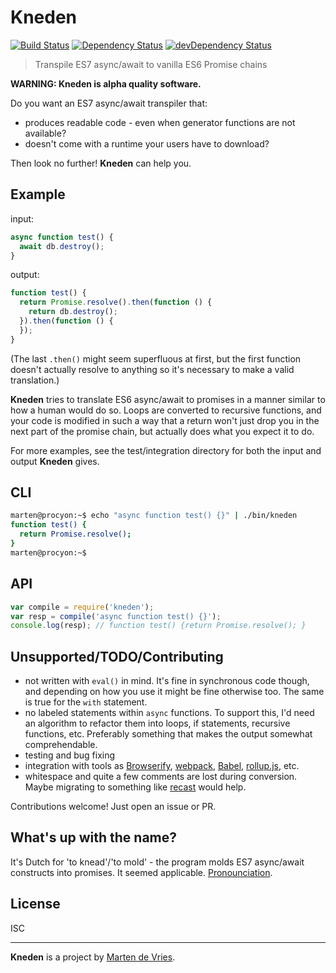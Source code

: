 Kneden
======

[![Build Status](https://travis-ci.org/marten-de-vries/kneden.svg?branch=master)](https://travis-ci.org/marten-de-vries/kneden)
[![Dependency Status](https://david-dm.org/marten-de-vries/kneden.svg)](https://david-dm.org/marten-de-vries/kneden)
[![devDependency Status](https://david-dm.org/marten-de-vries/kneden/dev-status.svg)](https://david-dm.org/marten-de-vries/kneden#info=devDependencies)

> Transpile ES7 async/await to vanilla ES6 Promise chains

**WARNING: Kneden is alpha quality software.**

Do you want an ES7 async/await transpiler that:

- produces readable code - even when generator functions are not available?
- doesn't come with a runtime your users have to download?

Then look no further! **Kneden** can help you.

Example
-------

input:
```js
async function test() {
  await db.destroy();
}
```

output:
```js
function test() {
  return Promise.resolve().then(function () {
    return db.destroy();
  }).then(function () {
  });
}
```

(The last ``.then()`` might seem superfluous at first, but the first function
doesn't actually resolve to anything so it's necessary to make a valid
translation.)

**Kneden** tries to translate ES6 async/await to promises in a manner similar to
how a human would do so. Loops are converted to recursive functions, and your
code is modified in such a way that a return won't just drop you in the next
part of the promise chain, but actually does what you expect it to do.

For more examples, see the test/integration directory for both the input and
output **Kneden** gives.

CLI
---

```bash
marten@procyon:~$ echo "async function test() {}" | ./bin/kneden
function test() {
  return Promise.resolve();
}
marten@procyon:~$
```

API
---

```js
var compile = require('kneden');
var resp = compile('async function test() {}');
console.log(resp); // function test() {return Promise.resolve(); }
```

Unsupported/TODO/Contributing
-----------------------------

- not written with ``eval()`` in mind. It's fine in synchronous code though, and
  depending on how you use it might be fine otherwise too. The same is true for
  the ``with`` statement.
- no labeled statements within ``async`` functions. To support this, I'd need an
  algorithm to refactor them into loops, if statements, recursive functions,
  etc. Preferably something that makes the output somewhat comprehendable.
- testing and bug fixing
- integration with tools as [Browserify](http://browserify.org/),
  [webpack](https://webpack.github.io/), [Babel](https://babeljs.io/),
  [rollup.js](http://rollupjs.org/), etc.
- whitespace and quite a few comments are lost during conversion. Maybe
  migrating to something like [recast](https://github.com/benjamn/recast) would
  help.

Contributions welcome! Just open an issue or PR.

What's up with the name?
------------------------

It's Dutch for 'to knead'/'to mold' - the program molds ES7 async/await
constructs into promises. It seemed applicable. [Pronounciation](https://upload.wikimedia.org/wikipedia/commons/0/0e/Nl-kneden.ogg).

License
-------

ISC

---

**Kneden** is a project by [Marten de Vries](https://ma.rtendevri.es/).
